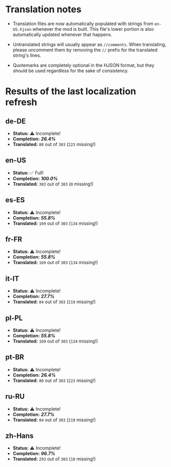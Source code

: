 # Translation notes
- Translation files are now automatically populated with strings from `en-US.hjson` whenever the mod is built. This file's lower portion is also automatically updated whenever that happens.

- Untranslated strings will usually appear as `//comments`. When translating, please uncomment them by removing the `//` prefix for the translated string's lines.

- Quotemarks are completely optional in the HJSON format, but they should be used regardless for the sake of consistency.

# Results of the last localization refresh

## de-DE
- **Status:** ⚠️ Incomplete!
- **Completion:** ***26.4%***
- **Translated:** `80` out of `303` (`223` missing!)

## en-US
- **Status:** ✅ Full!
- **Completion:** ***100.0%***
- **Translated:** `303` out of `303` (`0` missing!)

## es-ES
- **Status:** ⚠️ Incomplete!
- **Completion:** ***55.8%***
- **Translated:** `169` out of `303` (`134` missing!)

## fr-FR
- **Status:** ⚠️ Incomplete!
- **Completion:** ***55.8%***
- **Translated:** `169` out of `303` (`134` missing!)

## it-IT
- **Status:** ⚠️ Incomplete!
- **Completion:** ***27.7%***
- **Translated:** `84` out of `303` (`219` missing!)

## pl-PL
- **Status:** ⚠️ Incomplete!
- **Completion:** ***55.8%***
- **Translated:** `169` out of `303` (`134` missing!)

## pt-BR
- **Status:** ⚠️ Incomplete!
- **Completion:** ***26.4%***
- **Translated:** `80` out of `303` (`223` missing!)

## ru-RU
- **Status:** ⚠️ Incomplete!
- **Completion:** ***27.7%***
- **Translated:** `84` out of `303` (`219` missing!)

## zh-Hans
- **Status:** ⚠️ Incomplete!
- **Completion:** ***96.7%***
- **Translated:** `293` out of `303` (`10` missing!)

